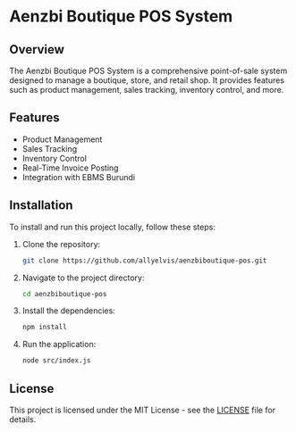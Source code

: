 # Aenzbi Boutique POS System

## Overview
The Aenzbi Boutique POS System is a comprehensive point-of-sale system designed to manage a boutique, store, and retail shop. It provides features such as product management, sales tracking, inventory control, and more.

## Features
- Product Management
- Sales Tracking
- Inventory Control
- Real-Time Invoice Posting
- Integration with EBMS Burundi

## Installation
To install and run this project locally, follow these steps:

1. Clone the repository:
   ```bash
   git clone https://github.com/allyelvis/aenzbiboutique-pos.git
   ```

2. Navigate to the project directory:
   ```bash
   cd aenzbiboutique-pos
   ```

3. Install the dependencies:
   ```bash
   npm install
   ```

4. Run the application:
   ```bash
   node src/index.js
   ```

## License
This project is licensed under the MIT License - see the [LICENSE](LICENSE) file for details.

